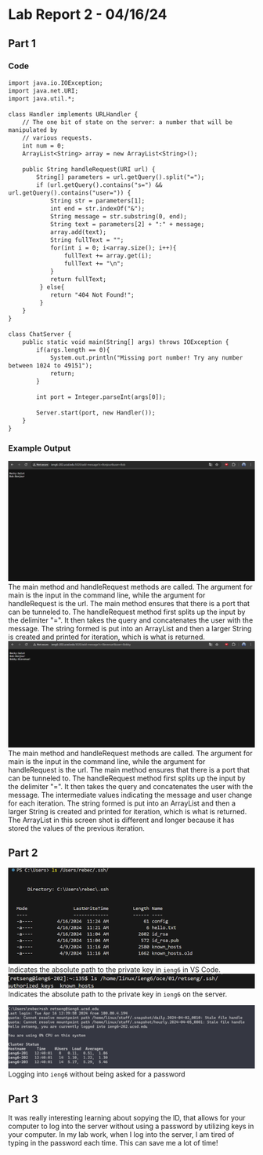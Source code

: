 # Lab Report 2 - 04/16/24
## Part 1
### Code
```
import java.io.IOException;
import java.net.URI;
import java.util.*;

class Handler implements URLHandler {
    // The one bit of state on the server: a number that will be manipulated by
    // various requests.
    int num = 0;
    ArrayList<String> array = new ArrayList<String>();

    public String handleRequest(URI url) {
        String[] parameters = url.getQuery().split("=");
        if (url.getQuery().contains("s=") && url.getQuery().contains("user=")) {
            String str = parameters[1];
            int end = str.indexOf("&");
            String message = str.substring(0, end);
            String text = parameters[2] + ":" + message;
            array.add(text);
            String fullText = "";
            for(int i = 0; i<array.size(); i++){
                fullText += array.get(i);
                fullText += "\n";
            }
            return fullText;
         } else{
            return "404 Not Found!";
         }
    }
}

class ChatServer {
    public static void main(String[] args) throws IOException {
        if(args.length == 0){
            System.out.println("Missing port number! Try any number between 1024 to 49151");
            return;
        }

        int port = Integer.parseInt(args[0]);

        Server.start(port, new Handler());
    }
}
```

### Example Output
![Image](lab2_1.png)
The main method and handleRequest methods are called. The argument for main is the input in the command line, while the argument for handleRequest is the url. The main method ensures that there is a port that can be tunneled to. The handleRequest method first splits up the input by the delimiter "=". It then takes the query and concatenates the user with the message. The string formed is put into an ArrayList and then a larger String is created and printed for iteration, which is what is returned.
![Image](lab2_2.png)
The main method and handleRequest methods are called. The argument for main is the input in the command line, while the argument for handleRequest is the url. The main method ensures that there is a port that can be tunneled to. The handleRequest method first splits up the input by the delimiter "=". It then takes the query and concatenates the user with the message. The intermediate values indicating the message and user change for each iteration. The string formed is put into an ArrayList and then a larger String is created and printed for iteration, which is what is returned. The ArrayList in this screen shot is different and longer because it has stored the values of the previous iteration.

## Part 2
![Image](lab2_3.png)
Indicates the absolute path to the private key in ```ieng6``` in VS Code.
![Image](lab2_4.png)
Indicates the absolute path to the private key in ```ieng6``` on the server.

![Image](lab2_5.png)
Logging into ```ieng6``` without being asked for a password
## Part 3
It was really interesting learning about sopying the ID, that allows for your computer to log into the server without using a password by utilizing keys in your computer. In my lab work, when I log into the server, I am tired of typing in the password each time. This can save me a lot of time!
